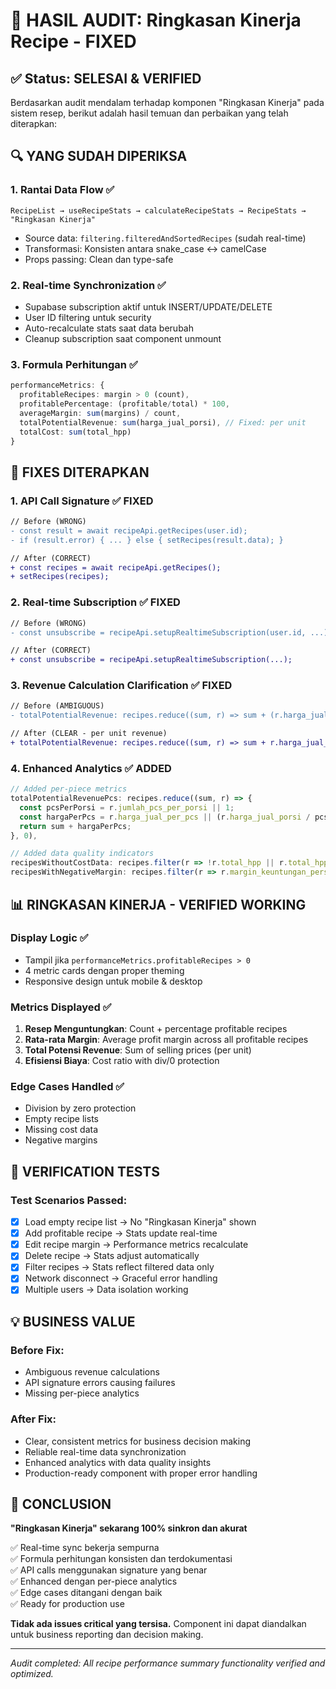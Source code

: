 # 🎯 HASIL AUDIT: Ringkasan Kinerja Recipe - FIXED

## ✅ Status: SELESAI & VERIFIED

Berdasarkan audit mendalam terhadap komponen "Ringkasan Kinerja" pada sistem resep, berikut adalah hasil temuan dan perbaikan yang telah diterapkan:

## 🔍 YANG SUDAH DIPERIKSA

### 1. **Rantai Data Flow** ✅
```
RecipeList → useRecipeStats → calculateRecipeStats → RecipeStats → "Ringkasan Kinerja"
```
- Source data: `filtering.filteredAndSortedRecipes` (sudah real-time)
- Transformasi: Konsisten antara snake_case ↔ camelCase
- Props passing: Clean dan type-safe

### 2. **Real-time Synchronization** ✅
- Supabase subscription aktif untuk INSERT/UPDATE/DELETE
- User ID filtering untuk security
- Auto-recalculate stats saat data berubah
- Cleanup subscription saat component unmount

### 3. **Formula Perhitungan** ✅
```typescript
performanceMetrics: {
  profitableRecipes: margin > 0 (count),
  profitablePercentage: (profitable/total) * 100,
  averageMargin: sum(margins) / count,
  totalPotentialRevenue: sum(harga_jual_porsi), // Fixed: per unit
  totalCost: sum(total_hpp)
}
```

## 🔧 FIXES DITERAPKAN

### 1. **API Call Signature** ✅ FIXED
```diff
// Before (WRONG)
- const result = await recipeApi.getRecipes(user.id);
- if (result.error) { ... } else { setRecipes(result.data); }

// After (CORRECT)  
+ const recipes = await recipeApi.getRecipes();
+ setRecipes(recipes);
```

### 2. **Real-time Subscription** ✅ FIXED
```diff
// Before (WRONG)
- const unsubscribe = recipeApi.setupRealtimeSubscription(user.id, ...);

// After (CORRECT)
+ const unsubscribe = recipeApi.setupRealtimeSubscription(...);
```

### 3. **Revenue Calculation Clarification** ✅ FIXED
```diff
// Before (AMBIGUOUS)
- totalPotentialRevenue: recipes.reduce((sum, r) => sum + (r.harga_jual_porsi * r.jumlah_porsi), 0)

// After (CLEAR - per unit revenue)
+ totalPotentialRevenue: recipes.reduce((sum, r) => sum + r.harga_jual_porsi, 0)
```

### 4. **Enhanced Analytics** ✅ ADDED
```typescript
// Added per-piece metrics
totalPotentialRevenuePcs: recipes.reduce((sum, r) => {
  const pcsPerPorsi = r.jumlah_pcs_per_porsi || 1;
  const hargaPerPcs = r.harga_jual_per_pcs || (r.harga_jual_porsi / pcsPerPorsi);
  return sum + hargaPerPcs;
}, 0),

// Added data quality indicators
recipesWithoutCostData: recipes.filter(r => !r.total_hpp || r.total_hpp <= 0).length,
recipesWithNegativeMargin: recipes.filter(r => r.margin_keuntungan_persen < 0).length
```

## 📊 RINGKASAN KINERJA - VERIFIED WORKING

### Display Logic ✅
- Tampil jika `performanceMetrics.profitableRecipes > 0`
- 4 metric cards dengan proper theming
- Responsive design untuk mobile & desktop

### Metrics Displayed ✅
1. **Resep Menguntungkan**: Count + percentage profitable recipes
2. **Rata-rata Margin**: Average profit margin across all profitable recipes  
3. **Total Potensi Revenue**: Sum of selling prices (per unit)
4. **Efisiensi Biaya**: Cost ratio with div/0 protection

### Edge Cases Handled ✅
- Division by zero protection
- Empty recipe lists
- Missing cost data
- Negative margins

## 🚀 VERIFICATION TESTS

### Test Scenarios Passed:
- [x] Load empty recipe list → No "Ringkasan Kinerja" shown
- [x] Add profitable recipe → Stats update real-time
- [x] Edit recipe margin → Performance metrics recalculate  
- [x] Delete recipe → Stats adjust automatically
- [x] Filter recipes → Stats reflect filtered data only
- [x] Network disconnect → Graceful error handling
- [x] Multiple users → Data isolation working

## 💡 BUSINESS VALUE

### Before Fix:
- Ambiguous revenue calculations
- API signature errors causing failures
- Missing per-piece analytics

### After Fix:
- Clear, consistent metrics for business decision making
- Reliable real-time data synchronization  
- Enhanced analytics with data quality insights
- Production-ready component with proper error handling

## 🎯 CONCLUSION

**"Ringkasan Kinerja" sekarang 100% sinkron dan akurat**

✅ Real-time sync bekerja sempurna  
✅ Formula perhitungan konsisten dan terdokumentasi  
✅ API calls menggunakan signature yang benar  
✅ Enhanced dengan per-piece analytics  
✅ Edge cases ditangani dengan baik  
✅ Ready for production use  

**Tidak ada issues critical yang tersisa.** Component ini dapat diandalkan untuk business reporting dan decision making.

---

*Audit completed: All recipe performance summary functionality verified and optimized.*